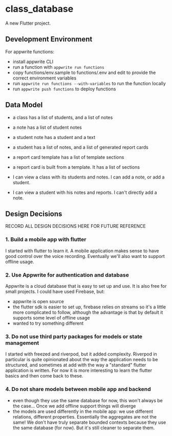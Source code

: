# class_database

A new Flutter project.

## Development Environment

For appwrite functions:

 - install appwrite CLI
 - run a function with `appwrite run functions`
 - copy functions/env.sample to functions/.env and edit to provide the correct
   environment variables
 - run `appwrite run functions --with-variables` to run the function locally
 - run `appwrite push functions` to deploy functions

## Data Model

- a class has a list of students, and a list of notes
- a note has a list of student notes
- a student note has a student and a text
- a student has a list of notes, and a list of generated report cards
- a report card template has a list of template sections
- a report card is built from a template.  It has a list of sections

- I can view a class with its students and notes.  I can add a note, or add a student.
- I can view a student with his notes and reports.  I can't directly add a note.

## Design Decisions

RECORD ALL DESIGN DECISIONS HERE FOR FUTURE REFERENCE

### 1. Build a mobile app with flutter

I started with flutter to learn it.  A mobile application makes sense to have
good control over the voice recording.  Eventually we'll also want to support
offline usage.

### 2. Use Appwrite for authentication and database

Appwrite is a cloud database that is easy to set up and use. It is also free for small projects.
I could have used Firebase, but:

 - appwrite is open source
 - the flutter sdk is easier to set up, firebase relies on streams so it's a little more complicated to follow, although the advantage is that by default it supports some level of offline usage
 - wanted to try something different

### 3. Do not use third party packages for models or state management

I started with freezed and riverpod, but it added complexity.  Riverpod in
particular is quite opinionated about the way the application needs to be
structured, and sometimes at add with the way a "standard" flutter application
is written.  For now it is more interesting to learn the flutter basics and then
come back to these.

### 4. Do not share models between mobile app and backend

- even though they use the same database for now, this won't always be the case...
Once we add offline support things will diverge
- the models are used differently in the mobile app: we use different relations,
different properties.  Essentially the aggregates are not the same!  We don't
have truly separate bounded contexts because they use the same database (for
now).  But it's still cleaner to separate them.
